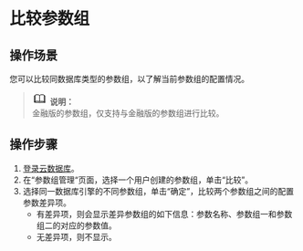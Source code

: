 # 比较参数组<a name="zh-cn_topic_0049456638"></a>

## 操作场景<a name="section3320139914619"></a>

您可以比较同数据库类型的参数组，以了解当前参数组的配置情况。

>![](public_sys-resources/icon-note.gif) **说明：**   
>金融版的参数组，仅支持与金融版的参数组进行比较。  

## 操作步骤<a name="s0b4257cd13504b4e9af5cd8af578de78"></a>

1.  [登录云数据库](https://support.huaweicloud.com/qs-rds/rds_login.html)。
2.  在“参数组管理“页面，选择一个用户创建的参数组，单击“比较”。
3.  选择同一数据库引擎的不同参数组，单击“确定”，比较两个参数组之间的配置参数差异项。
    -   有差异项，则会显示差异参数组的如下信息：参数名称、参数组一和参数组二的对应的参数值。
    -   无差异项，则不显示。


